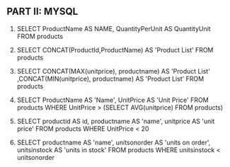 ## PART II: MYSQL 

1. SELECT ProductName AS NAME, QuantityPerUnit AS QuantityUnit  FROM products

2. SELECT CONCAT(ProductId,ProductName) AS 'Product List' FROM products

3. SELECT CONCAT(MAX(unitprice), productname) AS 'Product List' ,CONCAT(MIN(unitprice), productname) AS 'Product List' FROM products

4. SELECT ProductName AS 'Name', UnitPrice AS 'Unit Price' FROM products WHERE UnitPrice > (SELECT AVG(unitprice) FROM products)

5. SELECT productid AS id, productname AS 'name', unitprice AS 'unit price' FROM products WHERE UnitPrice < 20

6. SELECT productname AS 'name', unitsonorder AS 'units on order', unitsinstock AS 'units in stock' FROM products WHERE unitsinstock < unitsonorder